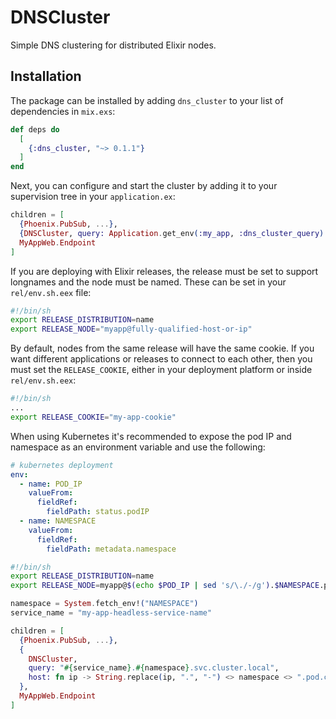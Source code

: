 # DNSCluster

Simple DNS clustering for distributed Elixir nodes.

## Installation

The package can be installed by adding `dns_cluster` to your list of dependencies in `mix.exs`:

```elixir
def deps do
  [
    {:dns_cluster, "~> 0.1.1"}
  ]
end
```

Next, you can configure and start the cluster by adding it to your supervision
tree in your `application.ex`:

```elixir
children = [
  {Phoenix.PubSub, ...},
  {DNSCluster, query: Application.get_env(:my_app, :dns_cluster_query) || :ignore},
  MyAppWeb.Endpoint
]
```

If you are deploying with Elixir releases, the release must be set to support longnames and
the node must be named. These can be set in your `rel/env.sh.eex` file:

```sh
#!/bin/sh
export RELEASE_DISTRIBUTION=name
export RELEASE_NODE="myapp@fully-qualified-host-or-ip"
```

By default, nodes from the same release will have the same cookie. If you want different
applications or releases to connect to each other, then you must set the `RELEASE_COOKIE`,
either in your deployment platform or inside `rel/env.sh.eex`:

```sh
#!/bin/sh
...
export RELEASE_COOKIE="my-app-cookie"
```

When using Kubernetes it's recommended to expose the pod IP and namespace as an environment variable
and use the following:

```yaml
# kubernetes deployment
env:
  - name: POD_IP
    valueFrom:
      fieldRef:
        fieldPath: status.podIP
  - name: NAMESPACE
    valueFrom:
      fieldRef:
        fieldPath: metadata.namespace
```

```sh
#!/bin/sh
export RELEASE_DISTRIBUTION=name
export RELEASE_NODE=myapp@$(echo $POD_IP | sed 's/\./-/g').$NAMESPACE.pod.cluster.local
```

```elixir
namespace = System.fetch_env!("NAMESPACE")
service_name = "my-app-headless-service-name"

children = [
  {Phoenix.PubSub, ...},
  {
    DNSCluster,
    query: "#{service_name}.#{namespace}.svc.cluster.local",
    host: fn ip -> String.replace(ip, ".", "-") <> namespace <> ".pod.cluster.local" end
  },
  MyAppWeb.Endpoint
]
```
